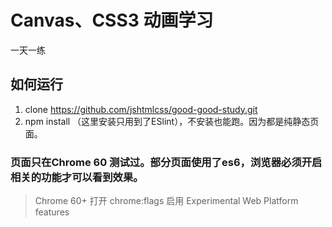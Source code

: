 # Canvas、CSS3 动画学习  
一天一练 <br />

## 如何运行
1. clone https://github.com/jshtmlcss/good-good-study.git
2. npm install （这里安装只用到了ESlint），不安装也能跑。因为都是纯静态页面。

### 页面只在Chrome 60 测试过。部分页面使用了es6，浏览器必须开启相关的功能才可以看到效果。
> Chrome 60+ 打开 chrome:flags 启用 Experimental Web Platform features